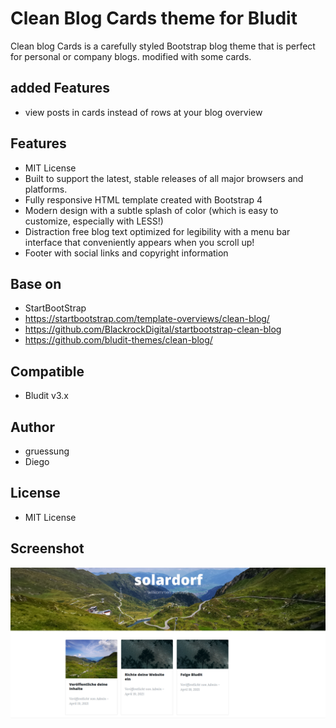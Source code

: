 # Clean Blog Cards theme for Bludit
Clean blog Cards is a carefully styled Bootstrap blog theme that is perfect for personal or company blogs. modified with some cards.

## added Features
- view posts in cards instead of rows at your blog overview

## Features
- MIT License
- Built to support the latest, stable releases of all major browsers and platforms.
- Fully responsive HTML template created with Bootstrap 4
- Modern design with a subtle splash of color (which is easy to customize, especially with LESS!)
- Distraction free blog text optimized for legibility with a menu bar interface that conveniently appears when you scroll up!
- Footer with social links and copyright information

## Base on
- StartBootStrap
- https://startbootstrap.com/template-overviews/clean-blog/
- https://github.com/BlackrockDigital/startbootstrap-clean-blog
- https://github.com/bludit-themes/clean-blog/

## Compatible
- Bludit v3.x

## Author
- gruessung
- Diego

## License
- MIT License

## Screenshot
![screenshot-clean-blog](./screenshot.png)
